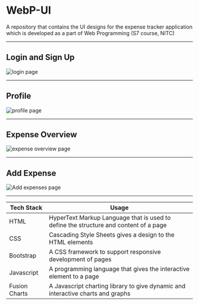 # WebP-UI
A repository that contains the UI designs for the expense tracker application which is developed as a part of Web Programming (S7 course, NITC)
<hr>

## Login and Sign Up
![login page](screenshots/login.gif "Login and sign up")
<hr>

## Profile
![profile page](screenshots/profile.gif "Profile")
<hr>

## Expense Overview
![expense overview page](screenshots/expense_overview.gif "Expense Overview")
<hr>

## Add Expense
![Add expenses page](screenshots/add_expenses.gif "Add expense")
<hr>

| Tech Stack | Usage | 
| ----- | -------- | 
|HTML|HyperText Markup Language that is used to define the structure and content of a page|
|CSS|Cascading Style Sheets gives a design to the HTML elements|
|Bootstrap|A CSS framework to support responsive development of pages|
|Javascript|A programming language that gives the interactive element to a page|
|Fusion Charts|A Javascript charting library to give dynamic and interactive charts and graphs|